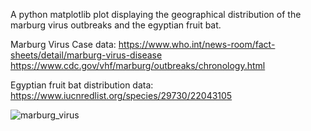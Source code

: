 A python matplotlib plot displaying the geographical distribution of the marburg virus outbreaks and the egyptian fruit bat.

Marburg Virus Case data: 
https://www.who.int/news-room/fact-sheets/detail/marburg-virus-disease
https://www.cdc.gov/vhf/marburg/outbreaks/chronology.html

Egyptian fruit bat distribution data:
https://www.iucnredlist.org/species/29730/22043105

![marburg_virus](https://user-images.githubusercontent.com/125388517/232306397-84a98f49-5a85-437c-9cff-f43ef228f5ed.png)
